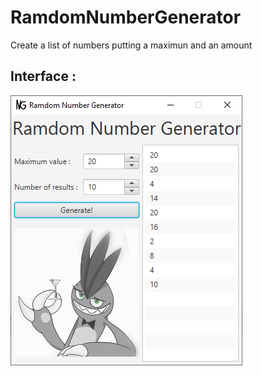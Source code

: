 # RamdomNumberGenerator
 Create a list of numbers putting a maximun and an amount

## Interface : 

![interface.png](https://github.com/Adrian1998-java/RamdomNumberGenerator/blob/main/src/main/resources/images/interface.png?raw=true)